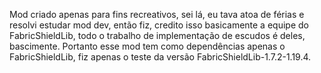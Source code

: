 Mod criado apenas para fins recreativos, sei lá, eu tava atoa de férias e resolvi estudar mod dev, então fiz, credito isso basicamente a equipe do FabricShieldLib, todo o trabalho de implementação de escudos é deles, bascimente. Portanto esse mod tem como dependências apenas o FabricShieldLib, fiz apenas o teste da versão FabricShieldLib-1.7.2-1.19.4.

